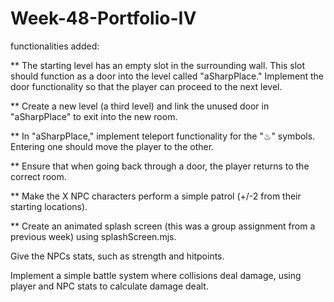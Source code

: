 # Week-48-Portfolio-IV

functionalities added:

** The starting level has an empty slot in the surrounding wall. This slot should function as a door into the level called "aSharpPlace." Implement the door functionality so that the player can proceed to the next level.

** Create a new level (a third level) and link the unused door in "aSharpPlace" to exit into the new room.

** In "aSharpPlace," implement teleport functionality for the "♨︎" symbols. Entering one should move the player to the other.

** Ensure that when going back through a door, the player returns to the correct room.

** Make the X NPC characters perform a simple patrol (+/-2 from their starting locations).

** Create an animated splash screen (this was a group assignment from a previous week) using splashScreen.mjs.

Give the NPCs stats, such as strength and hitpoints.

Implement a simple battle system where collisions deal damage, using player and NPC stats to calculate damage dealt.